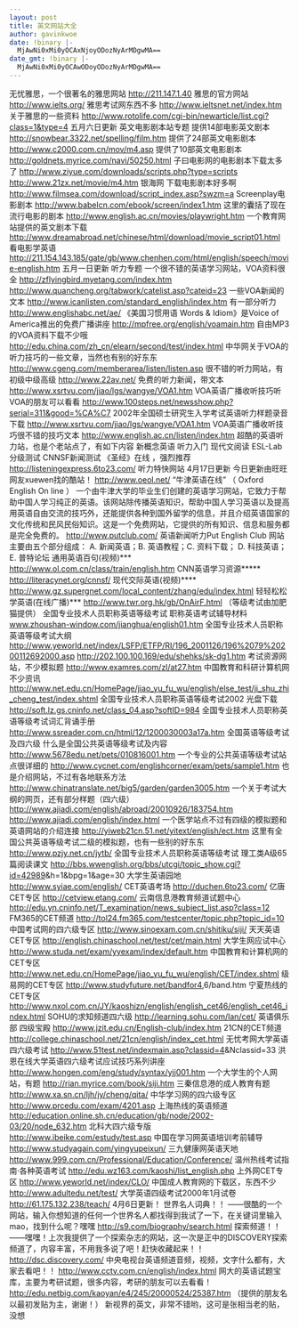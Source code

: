 ```yaml
---
layout: post
title: 英文网站大全
author: gavinkwoe
date: !binary |-
  MjAwNi0xMi0yOCAxNjoyODozNyArMDgwMA==
date_gmt: !binary |-
  MjAwNi0xMi0yOCAwODoyODozNyArMDgwMA==
---
```

无忧雅思，一个很著名的雅思网站 
http://211.147.1.40 
雅思的官方网站 
<a href="http://www.ielts.org/" target="_blank"></a><a href="http://www.ielts.org/" target="_blank">http://www.ielts.org/</a> 
雅思考试网东西不多 
<a href="http://www.ieltsnet.net/index.htm" target="_blank">http://www.ieltsnet.net/index.htm</a> 关于雅思的一些资料 
http://www.rotolife.com/cgi-bin/newarticle/list.cgi?class=1&type=4 
五月六日更新 英文电影剧本站专题 
提供14部电影英文剧本 
<a href="http://snowbear.3322.net/spelling/film.htm" target="_blank">http://snowbear.3322.net/spelling/film.htm</a> 
提供了24部英文电影剧本 
http://www.c2000.com.cn/mov/m4.asp 
提供了10部英文电影剧本 
http://goldnets.myrice.com/navi/50250.html 
子曰电影网的电影剧本下载太多了 
<a href="http://www.ziyue.com/downloads/scripts.php?type=scripts" target="_blank">http://www.ziyue.com/downloads/scripts.php?type=scripts</a> 
http://www.21zx.net/movie/m4.htm 银海网 下载电影剧本好多啊 
<a href="http://www.filmsea.com/download/script_index.asp?swzm=a" target="_blank">http://www.filmsea.com/download/script_index.asp?swzm=a</a> Screenplay电影剧本 
<a href="http://www.babelcn.com/ebook/screen/index1.htm" target="_blank">http://www.babelcn.com/ebook/screen/index1.htm</a> 这里的囊括了现在流行电影的剧本 
http://www.english.ac.cn/movies/playwright.htm 一个教育网站提供的英文剧本下载 
http://www.dreamabroad.net/chinese/html/download/movie_script01.html 看电影学英语 
http://211.154.143.185/gate/gb/www.chenhen.com/html/english/speech/movie-english.htm 
五月一日更新 听力专题 
一个很不错的英语学习网站，VOA资料很全 
<a href="http://zflyingbird.myetang.com/index.htm" target="_blank">http://zflyingbird.myetang.com/index.htm</a> 
http://www.quancheng.org/tabwork/catelist.asp?cateid=23 一些VOA新闻的文本 
http://www.icanlisten.com/standard_english/index.htm 有一部分听力 
<a href="http://www.englishabc.net/ae/" target="_blank">http://www.englishabc.net/ae/</a> 《美国习惯用语 Words & Idiom》是Voice of America推出的免费广播讲座 
<a href="http://mpfree.org/english/voamain.htm" target="_blank">http://mpfree.org/english/voamain.htm</a> 自由MP3的VOA资料下载不少哦 
<a href="http://edu.china.com/zh_cn/elearn/second/test/index.html" target="_blank">http://edu.china.com/zh_cn/elearn/second/test/index.html</a> 中华网关于VOA的听力技巧的一些文章，当然也有别的好东东 
<a href="http://www.cgeng.com/memberarea/listen/listen.asp" target="_blank">http://www.cgeng.com/memberarea/listen/listen.asp</a> 很不错的听力网站，有初级中级高级 
<a href="http://www.22av.net/" target="_blank">http://www.22av.net/</a> 免费的听力新闻，带文本 
http://www.xsrtvu.com/jiao/lgs/wangye/VOA1.htm VOA英语广播收听技巧听VOA的朋友可以看看 
http://www.100steps.net/newsshow.php?serial=311&good=%CA%C7 2002年全国硕士研究生入学考试英语听力样题录音下载 
http://www.xsrtvu.com/jiao/lgs/wangye/VOA1.htm VOA英语广播收听技巧很不错的技巧文本 
http://www.english.ac.cn/listen/index.htm 超酷的英语听力站，也是个老站点了，有如下内容 新概念英语 听力入门 现代文阅读 ESL-Lab分级测试 CNNSF新闻测试 《圣经》在线 ，强烈推荐 
<a href="http://listeningexpress.6to23.com/" target="_blank">http://listeningexpress.6to23.com/</a> 听力特快网站 
4月17日更新 今日更新由旺旺网友xuewen找的酷站！ 
<a href="http://www.oeol.net/" target="_blank">http://www.oeol.net/</a> “牛津英语在线” （ Oxford English On line ） 一个由牛津大学的毕业生们创建的英语学习网站，它致力于帮助中国人学习纯正的英语。该网站除传播英语知识，帮助中国人学习英语以及提高用英语自由交流的技巧外，还能提供各种到国外留学的信息，并且介绍英语国家的文化传统和民风民俗知识。这是一个免费网站，它提供的所有知识、信息和服务都是完全免费的。 
<a href="http://www.putclub.com/" target="_blank">http://www.putclub.com/</a> 英语新闻听力Put English Club 网站主要由五个部分组成： A. 新闻英语；B. 英语教程；C. 资料下载； D. 科技英语； E. 普特论坛 
通用英语百句(视频)*** <a href="http://www.ol.com.cn/class/train/english.htm" target="_blank">http://www.ol.com.cn/class/train/english.htm</a> 
CNN英语学习资源***** <a href="http://literacynet.org/cnnsf/" target="_blank">http://literacynet.org/cnnsf/</a> 
现代交际英语(视频)**** <a href="http://www.gz.supergnet.com/local_content/zhang/edu/index.html" target="_blank">http://www.gz.supergnet.com/local_content/zhang/edu/index.html</a> 
轻轻松松学英语(在线广播)*** http://www.twr.org.hk/gb/OnAirF.html 
（等级考试由加肥猫提供） 全国专业技术人员职称英语等级考试 
职称英语考试辅导材料 www.zhoushan-window.com/jianghua/english01.htm 
全国专业技术人员职称英语等级考试大纲 http://www.yeworld.net/index/LSFP/ETFP/RI/196_2001126/196%2079%20200112692000.asp 
http://202.100.100.169/edu/shehks/sk-dg1.htm 考试资源网站，不少模拟题 
http://www.examres.com/zl/at27.htm 中国教育和科研计算机网 不少资讯 
<a href="http://www.net.edu.cn/HomePage/jiao_yu_fu_wu/english/else_test/ji_shu_zhi_cheng_test/index.shtml" target="_blank">http://www.net.edu.cn/HomePage/jiao_yu_fu_wu/english/else_test/ji_shu_zhi_cheng_test/index.shtml</a> 全国专业技术人员职称英语等级考试2002 光盘下载 
http://soft.lz.gs.cninfo.net/class_04.asp?softID=984 全国专业技术人员职称英语等级考试词汇背诵手册　　 
http://www.ssreader.com.cn/html/12/1200030003a17a.htm 全国英语等级考试及四六级 什么是全国公共英语等级考试及内容 
http://www.5678edu.net/pets/010816001.htm 一个专业的公共英语等级考试站点很详细的 
http://www.cycnet.com/englishcorner/exam/pets/sample1.htm 也是介绍网站，不过有各地联系方法 
http://www.chinatranslate.net/big5/garden/garden3005.htm 一个关于考试大纲的网页，还有部分样题（四六级） 
http://www.ajiadi.com/english/abroad/20010926/183754.htm 
http://www.ajiadi.com/english/index.html 一个医学站点不过有四级的模拟题和英语网站的介绍连接 
http://yiweb21cn.51.net/yitext/english/ect.htm 这里有全国公共英语等级考试二级的模拟题，也有一些别的好东东 
<a href="http://www.pzjy.net.cn/jytb/" target="_blank">http://www.pzjy.net.cn/jytb/</a> 全国专业技术人员职称英语等级考试 理工类A级65篇阅读课文 
<a href="http://bbs.wwenglish.org/bbs/utcgi/topic_show.cgi?id=42989" target="_blank">http://bbs.wwenglish.org/bbs/utcgi/topic_show.cgi?id=42989</a>&h=1&bpg=1&age=30 大学生英语园地 
http://www.syiae.com/english/ CET英语考场 
<a href="http://duchen.6to23.com/" target="_blank">http://duchen.6to23.com/</a> 亿唐CET专区 
http://cetview.etang.com/ 云南信息港教育频道试题中心 
http://edu.yn.cninfo.net/T_examination/news_subject_list.asp?class=12 FM365的CET频道 
http://tol24.fm365.com/testcenter/topic.php?topic_id=10 中国考试网的四六级专区 
http://www.sinoexam.com.cn/shitiku/siji/ 天天英语CET专区 
http://english.chinaschool.net/test/cet/main.html 大学生网应试中心 
<a href="http://www.studa.net/exam/yyexam/index/default.htm" target="_blank">http://www.studa.net/exam/yyexam/index/default.htm</a> 中国教育和计算机网的CET专区 
<a href="http://www.net.edu.cn/HomePage/jiao_yu_fu_wu/english/CET/index.shtml" target="_blank">http://www.net.edu.cn/HomePage/jiao_yu_fu_wu/english/CET/index.shtml</a> 级易网的CET专区 
<a href="http://www.studyfuture.net/bandfor4" target="_blank">http://www.studyfuture.net/bandfor4</a>,6/band.htm 宁夏热线的CET专区 
http://www.nxol.com.cn/JY/kaoshizn/english/english_cet46/english_cet46_index.html SOHU的求知频道四六级 
<a href="http://learning.sohu.com/lan/cet/" target="_blank">http://learning.sohu.com/lan/cet/</a> 英语俱乐部 四级宝殿 
http://www.jzit.edu.cn/English-club/index.htm 21CN的CET频道 
http://college.chinaschool.net/21cn/english/index_cet.html 无忧考网大学英语四六级考试 
<a href="http://www.51test.net/indexmain.asp?classid=4" target="_blank">http://www.51test.net/indexmain.asp?classid=4</a>&Nclassid=33 洪恩在线大学英语四六级考试应试技巧系列讲座 
http://www.hongen.com/eng/study/syntax/yjj001.htm 一个大学生的个人网站，有题 
http://rian.myrice.com/book/siji.htm 三秦信息港的成人教育有题 
http://www.xa.sn.cn/ljh/jy/cheng/qita/ 中华学习网的四六级专区 
http://www.prcedu.com/exam/4201.asp 上海热线的英语频道 
http://education.online.sh.cn/education/gb/node/2002-03/20/node_632.htm 北科大四六级专版 
http://www.ibeike.com/estudy/test.asp 中国在学习网英语培训考前辅导 
<a href="http://www.studyagain.com/yingyupeixun/" target="_blank">http://www.studyagain.com/yingyupeixun/</a> 三九健康网英语天地 
http://www.999.com.cn/Professional/Education/Conference/ 温州热线考试指南&middot;各种英语考试 
<a href="http://edu.wz163.com/kaoshi/list_english.php" target="_blank">http://edu.wz163.com/kaoshi/list_english.php</a> 上外网CET专区 
http://www.yeworld.net/index/CLO/ 中国成人教育网的下载区，东西不少 
<a href="http://www.adultedu.net/test/" target="_blank">http://www.adultedu.net/test/</a> 大学英语四级考试2000年1月试卷 
http://61.175.132.238/teach/ 
4月6日更新！ 世界名人词典！！
&mdash;&mdash;很酷的一个网站，输入你想知道的任何一个世界名人都找得到我试了一下，在关键词里输入mao，找到什么呢？嘿嘿 <a href="http://s9.com/biography/search.html" target="_blank">http://s9.com/biography/search.html</a> 探索频道！！&mdash;&mdash;嘿嘿！上次我提供了一个探索杂志的网站，这一次是正中的DISCOVERY探索频道了，内容丰富，不用我多说了吧！赶快收藏起来！！ 
<a href="http://dsc.discovery.com/" target="_blank">http://dsc.discovery.com/</a> 中央电视台英语频道音频，视频，文字什么都有，大家去看吧！！ 
<a href="http://www.cctv.com.cn/english/index.html" target="_blank">http://www.cctv.com.cn/english/index.html</a> 网大的英语试题宝库，主要为考研试题，很多内容，考研的朋友可以去看看！ 
http://edu.netbig.com/kaoyan/e4/245/20000524/25387.htm （提供的朋友名以最初发贴为主，谢谢！） 新视界的英文，非常不错哟，这可是张相当老的贴，没想
